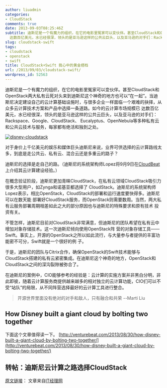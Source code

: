 ```yaml
---
author: liuadmin
categories:
- CloudStack
comments: true
date: 2013-09-03T08:25:46Z
subtitle: 迪斯尼是一个有魔力的组织，在它的电影里冤家可以变伙伴。甚至CloudStack和OpenStack两大私有云死对头来到迪斯尼这个神奇的地方也可以“在一起”。当迪斯尼决定建设自己的云计算基础设施时，与很多企业一样面临一个艰难的抉择，从众多云计算技术方案和产品中选择一条道路。如今的云计算市场规模已
  达数百亿美元，水已经很深，领头的是亚马逊这样的公共云巨头，以及亚马逊的对手们：Rackspace、Google、CloudStack、 Eucalyptus、OpenNebula等多种私有云和公共云技术与服务，每家都有绝活和独到之处。
slug: cloudstack-swift
tags:
- cloudstack
- openstack
- swift
title: CloudStack+Swift 我心中的黄金搭档
url: /2013/09/03/cloudstack-swift/
wordpress_id: 52563
---
```


迪斯尼是一个有魔力的组织，在它的电影里冤家可以变伙伴。甚至CloudStack和OpenStack两大私有云死对头来到迪斯尼这个神奇的地方也可以“在一起”。当迪斯尼决定建设自己的云计算基础设施时，与很多企业一样面临一个艰难的抉择，从众多云计算技术方案和产品中选择一条道路。如今的云计算市场规模已 达数百亿美元，水已经很深，领头的是亚马逊这样的公共云巨头，以及亚马逊的对手们：Rackspace、Google、CloudStack、 Eucalyptus、OpenNebula等多种私有云和公共云技术与服务，每家都有绝活和独到之处。<!--more-->

[![disney-cloudstack](http://cdn1.martinliu.cn/wp-content/uploads/2013/09/disney-cloudstack.png)](http://cdn1.martinliu.cn/wp-content/uploads/2013/09/disney-cloudstack.png)

对于身价上千亿美元的娱乐和媒体巨头迪斯尼来说，业界可供选择的云计算路线太多，到底是走公共云、私有云、混合云还是多重云的路子？

迪斯尼的选择是走自己的路。（迪斯尼的系统架构师Lopez将9月9日在[CloudBeat](http://cloudbeat2013-intext.eventbrite.com/)上介绍其云计算建设经验。）

在概念验证阶段，迪斯尼更加青睐CloudStack，在私有云领域CloudStack吸引力很多大型用户，如Zynga和诺基亚都选择了 CloudStack。迪斯尼的系统架构师Lopez表示，相比OpenStack，CloudStack的部署和运行速度要快得多。迪斯尼可以在数天能 部署好CloudStack服务，而OpenStack则需要数周。当然，两大私有云服务部署周期相差如此之大的部分原因也与迪斯尼的特殊要求和原有技术 投资有关。

不管怎样，迪斯尼目前对CloudStack非常满意，但迪斯尼的团队希望在私有云中增加对象存储技术。这一次迪斯尼倾向使用OpenStack阵 营的对象存储工具——Swift。事实上，开源的OpenStack之所以如此流行，与大量参与者提供的丰富功能密不可分，Swift就是一个很好的例 子。

于是，迪斯尼的团队与Citrix合作，确保OpenStack的Swift技术能够与CloudStack搭建的私有云紧密集成。在迪斯尼这个神奇的地方，OpenStack和CloudStack之间的深沟裂隙被弥合了。

在迪斯尼的案例中，CIO能够参考的经验是：云计算的实施方案并非黑白分明，非此即彼，随着云计算服务商提供越来越多的相对独立的云计算功能，CIO们可以不受“站队”的局限，从不同阵营选择最好的云计算工具进行整合。


<blockquote>开源世界里面没有绝对的对手和敌人，只有融合和共荣 --Marti Liu</blockquote>




## How Disney built a giant cloud by bolting two together


下面这个文章值得读一下。
[http://venturebeat.com/2013/08/30/how-disney-built-a-giant-cloud-by-bolting-two-together/](http://venturebeat.com/2013/08/30/how-disney-built-a-giant-cloud-by-bolting-two-together/)


## 转帖：迪斯尼云计算之路选择CloudStack


[原文链接](http://www.ctocio.com/ccnews/13420.html)： 文章来自[IT经理网](http://www.ctocio.com)
